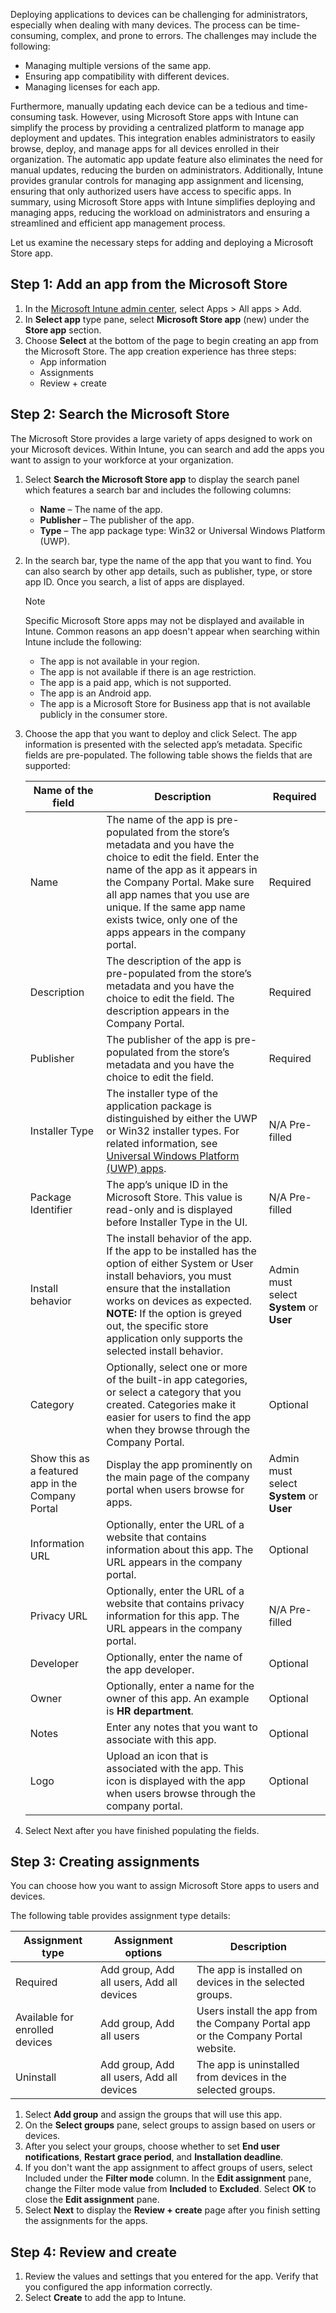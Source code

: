 Deploying applications to devices can be challenging for administrators, especially when dealing with many devices. The process can be time-consuming, complex, and prone to errors. The challenges may include the following:
- Managing multiple versions of the same app.
- Ensuring app compatibility with different devices.
- Managing licenses for each app.

Furthermore, manually updating each device can be a tedious and time-consuming task. However, using Microsoft Store apps with Intune can simplify the process by providing a centralized platform to manage app deployment and updates. This integration enables administrators to easily browse, deploy, and manage apps for all devices enrolled in their organization. The automatic app update feature also eliminates the need for manual updates, reducing the burden on administrators. Additionally, Intune provides granular controls for managing app assignment and licensing, ensuring that only authorized users have access to specific apps. In summary, using Microsoft Store apps with Intune simplifies deploying and managing apps, reducing the workload on administrators and ensuring a streamlined and efficient app management process.

Let us examine the necessary steps for adding and deploying a Microsoft Store app.

## Step 1: Add an app from the Microsoft Store
1. In the [Microsoft Intune admin center](https://go.microsoft.com/fwlink/?linkid=2109431), select Apps > All apps > Add.
1. In **Select app** type pane, select **Microsoft Store app** (new) under the **Store app** section.
1. Choose **Select** at the bottom of the page to begin creating an app from the Microsoft Store. The app creation experience has three steps:
    - App information
    - Assignments
    - Review + create

## Step 2: Search the Microsoft Store
The Microsoft Store provides a large variety of apps designed to work on your Microsoft devices. Within Intune, you can search and add the apps you want to assign to your workforce at your organization.
1. Select **Search the Microsoft Store app** to display the search panel which features a search bar and includes the following columns:
    - **Name** – The name of the app.
    - **Publisher** – The publisher of the app.
    - **Type** – The app package type: Win32 or Universal Windows Platform (UWP).
1. In the search bar, type the name of the app that you want to find. You can also search by other app details, such as publisher, type, or store app ID. Once you search, a list of apps are displayed.
    > [!NOTE]
    >Specific Microsoft Store apps may not be displayed and available in Intune. Common reasons an app doesn't appear when searching within Intune include the following:
    > 
    > - The app is not available in your region.
    > - The app is not available if there is an age restriction.
    > - The app is a paid app, which is not supported.
    > - The app is an Android app.
    > - The app is a Microsoft Store for Business app that is not available publicly in the consumer store.
1. Choose the app that you want to deploy and click Select. The app information is presented with the selected app’s metadata. Specific fields are pre-populated.
The following table shows the fields that are supported:

    | Name of the field                                 | Description | Required                                 |
    | ------------------------------------------------- | ----------- | ---------------------------------------- |
    | Name                                              |The name of the app is pre-populated from the store’s metadata and you have the choice to edit the field. Enter the name of the app as it appears in the Company Portal. Make sure all app names that you use are unique. If the same app name exists twice, only one of the apps appears in the company portal.| Required                                 |
    | Description                                       |The description of the app is pre-populated from the store’s metadata and you have the choice to edit the field. The description appears in the Company Portal.| Required                                 |
    | Publisher                                         |The publisher of the app is pre-populated from the store’s metadata and you have the choice to edit the field.| Required                                 |
    | Installer Type                                    |The installer type of the application package is distinguished by either the UWP or Win32 installer types. For related information, see [Universal Windows Platform (UWP) apps](/windows/uwp/get-started/universal-application-platform-guide).| N/A Pre-filled                           |
    | Package Identifier                                |The app’s unique ID in the Microsoft Store. This value is read-only and is displayed before Installer Type in the UI.| N/A Pre-filled                           |
    | Install behavior                                  |The install behavior of the app. If the app to be installed has the option of either System or User install behaviors, you must ensure that the installation works on devices as expected. **NOTE:** If the option is greyed out, the specific store application only supports the selected install behavior.| Admin must select **System** or **User** |
    | Category                                          |Optionally, select one or more of the built-in app categories, or select a category that you created. Categories make it easier for users to find the app when they browse through the Company Portal.| Optional                                 |
    | Show this as a featured app in the Company Portal |Display the app prominently on the main page of the company portal when users browse for apps.| Admin must select **System** or **User** |
    | Information URL                                   |Optionally, enter the URL of a website that contains information about this app. The URL appears in the company portal.| Optional                                 |
    | Privacy URL                                       |Optionally, enter the URL of a website that contains privacy information for this app. The URL appears in the company portal.| N/A Pre-filled                           |
    | Developer                                         |Optionally, enter the name of the app developer.| Optional                                 |
    | Owner                                             |Optionally, enter a name for the owner of this app. An example is **HR department**.| Optional                                 |
    | Notes                                             |Enter any notes that you want to associate with this app.| Optional                                 |
    | Logo                                              |Upload an icon that is associated with the app. This icon is displayed with the app when users browse through the company portal.| Optional                                 |
1. Select Next after you have finished populating the fields.

## Step 3: Creating assignments
You can choose how you want to assign Microsoft Store apps to users and devices.

The following table provides assignment type details:

|Assignment type|Assignment options|Description|
|---------------|------------------|-----------|
|Required|Add group, Add all users, Add all devices|The app is installed on devices in the selected groups.|
|Available for enrolled devices|Add group, Add all users|Users install the app from the Company Portal app or the Company Portal website.|
|Uninstall|Add group, Add all users, Add all devices|The app is uninstalled from devices in the selected groups.|

1. Select **Add group** and assign the groups that will use this app.
1. On the **Select groups** pane, select groups to assign based on users or devices.
1. After you select your groups, choose whether to set **End user notifications**, **Restart grace period**, and **Installation deadline**.
1. If you don't want the app assignment to affect groups of users, select Included under the **Filter mode** column. In the **Edit assignment** pane, change the Filter mode value from **Included** to **Excluded**. Select **OK** to close the **Edit assignment** pane.
1. Select **Next** to display the **Review + create** page after you finish setting the assignments for the apps.

## Step 4: Review and create

1. Review the values and settings that you entered for the app. Verify that you configured the app information correctly.
1. Select **Create** to add the app to Intune.